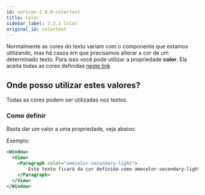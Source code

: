 ```yaml
---
id: version-2.0.0-colortext
title: Color
sidebar_label: 2.2.1 Color
original_id: colortext
---
```


Normalmente as cores do texto variam com o componente que estamos utilizando, mas há casos em que precisamos alterar a cor de um determinado texto.
Para isso você pode utilizar a propriedade **color**. Ela aceita todas as cores definidas [neste link](color.md)

## Onde posso utilizar estes valores?

Todas as cores podem ser utilizadas nos textos. 

### Como definir

Basta dar um valor a uma propriedade, veja abaixo:

Exemplo:
```xml
<Window>
  <View>
    <Paragraph color="amecolor-secondary-light">
        Este texto ficará da cor definida como amecolor-secondary-light
    </Paragraph>
  </View>
</Window>
```
